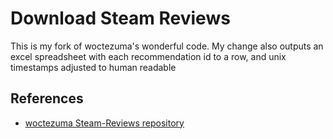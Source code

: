 # Download Steam Reviews

This is my fork of woctezuma's wonderful code. My change also outputs an excel spreadsheet with each recommendation id to a row, and unix timestamps adjusted to human readable

## References

- [woctezuma Steam-Reviews repository](https://github.com/woctezuma/steam-reviews)
